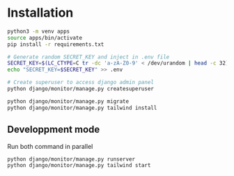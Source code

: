 # Installation

```bash
python3 -m venv apps
source apps/bin/activate
pip install -r requirements.txt

# Generate random SECRET_KEY and inject in .env file
SECRET_KEY=$(LC_CTYPE=C tr -dc 'a-zA-Z0-9' < /dev/urandom | head -c 32)
echo "SECRET_KEY=$SECRET_KEY" >> .env

# Create superuser to access django admin panel
python django/monitor/manage.py createsuperuser

python django/monitor/manage.py migrate
python django/monitor/manage.py tailwind install
```

## Developpment mode

Run both command in parallel

```bash
python django/monitor/manage.py runserver
python django/monitor/manage.py tailwind start
```

